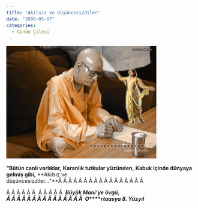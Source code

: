 ```yaml
---
title: "Akılsız ve Düşüncesizdiler"
date: "2008-05-07"
categories: 
  - Günün Çilesi
---
```


**[![p3.jpg](../uploads/2008/05/p3.jpg)](../uploads/2008/05/p3.jpg "p3.jpg")**

**“Bütün canlı varlıklar,** **Karanlık tutkular yüzünden,** **Kabuk içinde dünyaya gelmiş gibi,** **Akılsız ve düşüncesizdiler...”**Â Â Â Â Â Â Â Â Â Â Â Â Â Â Â Â Â 

Â Â Â Â Â Â  Â Â Â Â Â  **_Büyük Mani’ye övgü, Â Â Â Â Â Â Â Â Â Â Â Â Â Â Â  O_****_rtaasya 8. Yüzyıl_**
